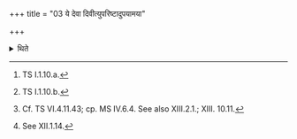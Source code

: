 +++
title = "03 ये देवा दिवीत्युपरिष्टादुपयामया"

+++

<details><summary>थिते</summary>

3. With ye devā divi...[^1] follwed by the Upayāma-formula with a formula beginning with upayāmagr̥hīto'si[^2] he takes the Āgrayaṇa-scoop from two Soma-streams[^3] by means of the Sthālī (earthen vessel).[^4]  

[^1]: TS I.1.10.a.  

[^2]: TS I.1.10.b.  

[^3]: Cf. TS VI.4.11.43; cp. MS IV.6.4. See also XIII.2.1.; XIII. 10.11.   

[^4]: See XII.1.14.  
</details>
